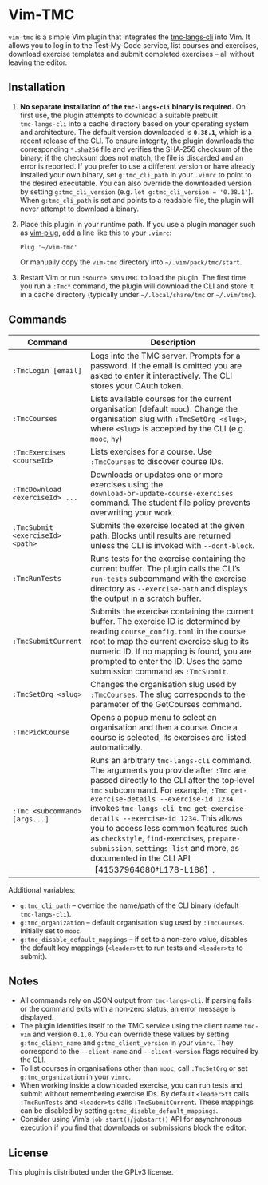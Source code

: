 # Vim‑TMC

`vim‑tmc` is a simple Vim plugin that integrates the
[tmc‑langs‑cli](https://github.com/rage/tmc-langs-rust/tree/main/crates/tmc-langs-cli) into Vim.  It allows you to
log in to the Test‑My‑Code service, list courses and exercises, download
exercise templates and submit completed exercises – all without leaving the
editor.

## Installation

1. **No separate installation of the `tmc‑langs‑cli` binary is required.**
   On first use, the plugin attempts to download a suitable prebuilt
   `tmc‑langs‑cli` into a cache directory based on your operating system and
   architecture.  The default version downloaded is **`0.38.1`**, which is a
   recent release of the CLI.  To ensure integrity, the plugin
   downloads the corresponding `*.sha256` file and verifies the
   SHA‑256 checksum of the binary; if the checksum does not match, the file
   is discarded and an error is reported.  If you prefer to use a different
   version or have already installed your own binary, set
   `g:tmc_cli_path` in your `.vimrc` to point to the desired executable.  You
   can also override the downloaded version by setting
   `g:tmc_cli_version` (e.g. `let g:tmc_cli_version = '0.38.1'`).  When
   `g:tmc_cli_path` is set and points to a readable file, the plugin will
   never attempt to download a binary.

2. Place this plugin in your runtime path.  If you use a plugin manager such as
   [vim‑plug](https://github.com/junegunn/vim-plug), add a line like this to
   your `.vimrc`:

   ```vim
   Plug '~/vim-tmc'
   ```

   Or manually copy the `vim‑tmc` directory into `~/.vim/pack/tmc/start`.

3. Restart Vim or run `:source $MYVIMRC` to load the plugin.  The first time
   you run a `:Tmc*` command, the plugin will download the CLI and store it
   in a cache directory (typically under `~/.local/share/tmc` or `~/.vim/tmc`).

## Commands

| Command | Description |
|---|---|
| `:TmcLogin [email]` | Logs into the TMC server.  Prompts for a password.  If the email is omitted you are asked to enter it interactively.  The CLI stores your OAuth token. |
| `:TmcCourses` | Lists available courses for the current organisation (default `mooc`).  Change the organisation slug with `:TmcSetOrg <slug>`, where `<slug>` is accepted by the CLI (e.g. `mooc`, `hy`) |
| `:TmcExercises <courseId>` | Lists exercises for a course.  Use `:TmcCourses` to discover course IDs. |
| `:TmcDownload <exerciseId> ...` | Downloads or updates one or more exercises using the `download‑or‑update‑course‑exercises` command.  The student file policy prevents overwriting your work. |
| `:TmcSubmit <exerciseId> <path>` | Submits the exercise located at the given path.  Blocks until results are returned unless the CLI is invoked with `--dont-block`. |
| `:TmcRunTests` | Runs tests for the exercise containing the current buffer.  The plugin calls the CLI’s `run-tests` subcommand with the exercise directory as `--exercise-path` and displays the output in a scratch buffer. |
| `:TmcSubmitCurrent` | Submits the exercise containing the current buffer.  The exercise ID is determined by reading `course_config.toml` in the course root to map the current exercise slug to its numeric ID.  If no mapping is found, you are prompted to enter the ID.  Uses the same submission command as `:TmcSubmit`. |
| `:TmcSetOrg <slug>` | Changes the organisation slug used by `:TmcCourses`.  The slug corresponds to the parameter of the GetCourses command. |
| `:TmcPickCourse` | Opens a popup menu to select an organisation and then a course.  Once a course is selected, its exercises are listed automatically. |
| `:Tmc <subcommand> [args...]` | Runs an arbitrary `tmc-langs-cli` command.  The arguments you provide after `:Tmc` are passed directly to the CLI after the top‑level `tmc` subcommand.  For example, `:Tmc get-exercise-details --exercise-id 1234` invokes `tmc-langs-cli tmc get-exercise-details --exercise-id 1234`.  This allows you to access less common features such as `checkstyle`, `find-exercises`, `prepare-submission`, `settings list` and more, as documented in the CLI API【41537964680†L178-L188】. |

Additional variables:

* `g:tmc_cli_path` – override the name/path of the CLI binary (default
  `tmc‑langs‑cli`).
* `g:tmc_organization` – default organisation slug used by `:TmcCourses`.  Initially set to `mooc`.
* `g:tmc_disable_default_mappings` – if set to a non‑zero value, disables the default key mappings (`<leader>tt` to run tests and `<leader>ts` to submit).

## Notes

* All commands rely on JSON output from `tmc‑langs‑cli`.  If parsing fails or
  the command exits with a non‑zero status, an error message is displayed.
* The plugin identifies itself to the TMC service using the client name
  `tmc-vim` and version `0.1.0`.  You can override these values by setting
  `g:tmc_client_name` and `g:tmc_client_version` in your `vimrc`.  They
  correspond to the `--client-name` and `--client-version` flags required by
  the CLI.
* To list courses in organisations other than `mooc`, call `:TmcSetOrg` or set
  `g:tmc_organization` in your `vimrc`.
* When working inside a downloaded exercise, you can run tests and submit
  without remembering exercise IDs.  By default `<leader>tt` calls
  `:TmcRunTests` and `<leader>ts` calls `:TmcSubmitCurrent`.  These mappings
  can be disabled by setting `g:tmc_disable_default_mappings`.
* Consider using Vim’s `job_start()`/`jobstart()` API for asynchronous
  execution if you find that downloads or submissions block the editor.

## License

This plugin is distributed under the GPLv3 license.
